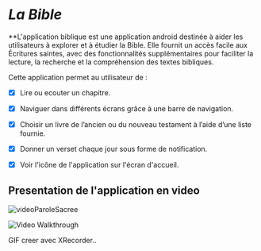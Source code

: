 
#  *La Bible*


**L'application biblique est une application android destinée à aider les utilisateurs à explorer et à étudier la Bible. 
Elle fournit un accès facile aux Écritures saintes, avec des fonctionnalités supplémentaires pour faciliter la lecture, 
la recherche et la compréhension des textes bibliques.


Cette application permet au utilisateur de :
- [x] Lire ou ecouter un chapitre.
- [x] Naviguer dans différents écrans grâce à une barre de navigation.
- [x] Choisir un livre de l’ancien ou du nouveau testament à l’aide d’une liste fournie.
- [x] Donner un verset chaque jour sous forme de notification.
- [x] Voir l'icône de l'application sur l'écran d'accueil.


## Presentation de l'application en video

![videoParoleSacree](https://github.com/steph-dianna/Bible/assets/108767600/0c1b5934-ff16-4d3e-b102-f1b85b0283ac)

<img src='videoParoleSacree.gif' title='Video Walkthrough' width='' alt='Video Walkthrough' />


GIF creer avec XRecorder..

